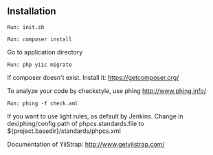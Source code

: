 Installation
-----------

    Run: init.sh

    Run: composer install

Go to application directory

    Run: php yiic migrate

If composer doesn't exist. Install it: https://getcomposer.org/

To analyze your code by checkstyle, use phing http://www.phing.info/

    Run: phing -f check.xml

If you want to use light rules, as default by Jenkins. Change in dev/phing/config path of phpcs.standards.file
to ${project.basedir}/standards/phpcs.xml


Documentation of YiiStrap: http://www.getyiistrap.com/
